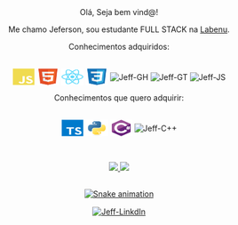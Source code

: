 <div align="center">
Olá, Seja bem vind@!

Me chamo Jeferson, sou estudante FULL STACK na <a href="https://github.com/future4code">Labenu</a>.


Conhecimentos adquiridos:
<div style="display: inline_block"><br>
  <img align="center" alt="Jeff-Js" height="30" width="40" src="https://raw.githubusercontent.com/devicons/devicon/master/icons/javascript/javascript-plain.svg">
  <img align="center" alt="Jeff-HTML" height="30" width="40" src="https://raw.githubusercontent.com/devicons/devicon/master/icons/html5/html5-original.svg">
  <img align="center" alt="Jeff-React" height="30" width="40" src="https://raw.githubusercontent.com/devicons/devicon/master/icons/react/react-original.svg">
  <img align="center" alt="Jeff-CSS" height="30" width="40" src="https://raw.githubusercontent.com/devicons/devicon/master/icons/css3/css3-original.svg">
  <img align="center" alt="Jeff-GH" height="30" width="40" src="https://cdn.jsdelivr.net/gh/devicons/devicon/icons/github/github-original.svg" />
  <img align="center" alt="Jeff-GT" height="30" width="40" src="https://cdn.jsdelivr.net/gh/devicons/devicon/icons/git/git-original.svg" />
  <img align="center" alt="Jeff-JS" height="30" width="40" src="https://cdn.jsdelivr.net/gh/devicons/devicon/icons/nodejs/nodejs-original.svg" />
</div>


Conhecimentos que quero adquirir:
<div style="display: inline_block"><br>
<img align="center" alt="Jeff-Ts" height="30" width="40" src="https://raw.githubusercontent.com/devicons/devicon/master/icons/typescript/typescript-plain.svg">
<img align="center" alt="Jeff-Python" height="30" width="40" src="https://raw.githubusercontent.com/devicons/devicon/master/icons/python/python-original.svg">
<img align="center" alt="Jeff-Csharp" height="30" width="40" src="https://raw.githubusercontent.com/devicons/devicon/master/icons/csharp/csharp-original.svg">
<img align="center" alt="Jeff-C++" height="30" width="40"src="https://cdn.jsdelivr.net/gh/devicons/devicon/icons/cplusplus/cplusplus-original.svg" />
</div>


##


<div align="center"><br>
  <a href="https://github.com/Jeferson-Beiertorf">
  <img height="160em" src="https://github-readme-stats.vercel.app/api?username=Jeferson-Beiertorf&show_icons=true&theme=dark&include_all_commits=true&count_private=true"/>
  <img height="160em" src="https://github-readme-stats.vercel.app/api/top-langs/?username=Jeferson-Beiertorf&layout=compact&langs_count=7&theme=dark"/>
</div>



  
  ##
 
<div align="center">
 
 
  ![Snake animation](https://github.com/Jeferson-Beiertorf/Jeferson-Beiertorf/blob/output/github-contribution-grid-snake.svg)
 
</div>

<div align="center">
<a href="https://www.linkedin.com/in/jeferson-beiertorf/"><img  align="center" alt="Jeff-LinkdIn" height="100" width="300" src="https://cdn.jsdelivr.net/gh/devicons/devicon/icons/linkedin/linkedin-original-wordmark.svg" /> 
</div>
